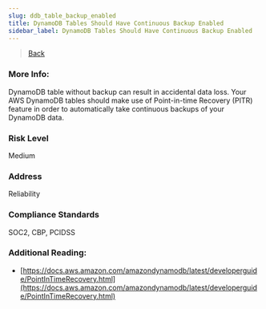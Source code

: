 ```yaml
---
slug: ddb_table_backup_enabled
title: DynamoDB Tables Should Have Continuous Backup Enabled
sidebar_label: DynamoDB Tables Should Have Continuous Backup Enabled
---
```

> [Back](../../dynamodbmonitoring)

### More Info:
DynamoDB table without backup can result in accidental data loss. Your AWS DynamoDB tables should make use of Point-in-time Recovery (PITR) feature in order to automatically take continuous backups of your DynamoDB data.

### Risk Level
Medium

### Address
Reliability

### Compliance Standards
SOC2, CBP, PCIDSS

### Additional Reading:
- [https://docs.aws.amazon.com/amazondynamodb/latest/developerguide/PointInTimeRecovery.html](https://docs.aws.amazon.com/amazondynamodb/latest/developerguide/PointInTimeRecovery.html) 
